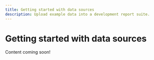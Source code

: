 ```yaml
---
title: Getting started with data sources
description: Upload example data into a development report suite.
---
```


# Getting started with data sources

Content coming soon!
